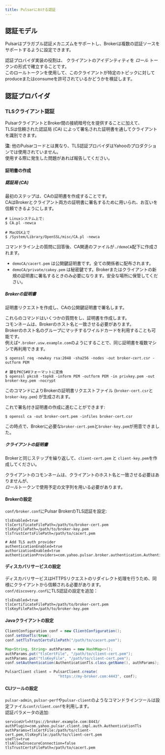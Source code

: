 ```yaml
---
title: Pulsarにおける認証
---
```


## 認証モデル

Pulsarはプラガブル認証メカニズムをサポートし、Brokerは複数の認証ソースをサポートするように設定できます。

認証プロバイダ実装の役割は、 クライアントのアイデンティティを *ロール* トークンの形式で確立することです。  
このロールトークンを使用して、このクライアントが特定のトピックに対してproduceまたはconsumeを許可されているかどうかを検証します。

## 認証プロバイダ

### TLSクライアント認証

PulsarクライアントとBroker間の接続暗号化を提供することに加えて、  
TLSは信頼された認証局 (CA) によって署名された証明書を通してクライアントを識別できます。

**注**: 他のPulsarコードとは異なり、TLS認証プロバイダはYahooのプロダクションでは使用されていません。  
使用する際に発生した問題があれば報告してください。


#### 証明書の作成

##### 認証局 (CA)

最初のステップは、CAの証明書を作成することです。  
CAはBrokerとクライアント両方の証明書に署名するために用いられ、お互いを信頼できるようにします。

```shell
# Linuxシステム上で:
$ CA.pl -newca

# MacOSX上で
$ /System/Library/OpenSSL/misc/CA.pl -newca
```

 コマンドライン上の質問に回答後、CA関連のファイルが`./demoCA`配下に作成されます。
 * `demoCA/cacert.pem` は公開鍵証明書です。全ての関係者に配布されます。
 * `demoCA/private/cakey.pem` は秘密鍵です。Brokerまたはクライアントの新規の証明書に署名するときのみ必要になります。安全な場所に保管してください。

##### Brokerの証明書

証明書リクエストを作成し、CAの公開鍵証明書で署名します。

これらのコマンドはいくつかの質問をし、証明書を作成します。  
コモンネームは、Brokerのホスト名と一致させる必要があります。  
Brokerのホスト名のグループにマッチするワイルドカードを利用することも可能です。  
例えば`*.broker.usw.example.com`のようにすることで、同じ証明書を複数マシンで再利用できます。

```shell
$ openssl req -newkey rsa:2048 -sha256 -nodes -out broker-cert.csr -outform PEM

# 鍵をPKCS#8フォーマットに変換
$ openssl pkcs8 -topk8 -inform PEM -outform PEM -in privkey.pem -out broker-key.pem -nocrypt
```

このコマンドによりBrokerの証明書リクエストファイル (`broker-cert.csr`と`broker-key.pem`) が生成されます。

これで署名付き証明書の作成に進むことができます:

```shell
$ openssl ca -out broker-cert.pem -infiles broker-cert.csr
```

この時点で、Brokerに必要な`broker-cert.pem`と`broker-key.pem`が用意できました。

##### クライアントの証明書

Brokerと同じステップを繰り返して、`client-cert.pem` と `client-key.pem`を作成してください。

クライアントのコモンネームは、クライアントのホスト名と一致させる必要はありませんが、  
*ロール*トークンで使用予定の文字列を用いる必要があります。

#### Brokerの設定

`conf/broker.conf`にPulsar BrokerのTLS認証を設定:  

```shell
tlsEnabled=true
tlsCertificateFilePath=/path/to/broker-cert.pem
tlsKeyFilePath=/path/to/broker-key.pem
tlsTrustCertsFilePath=/path/to/cacert.pem

# Add TLS auth provider
authenticationEnabled=true
authorizationEnabled=true
authenticationProviders=com.yahoo.pulsar.broker.authentication.AuthenticationProviderTls
```

#### ディスカバリサービスの設定

ディスカバリサービスはHTTPSリクエストのリダイレクト処理を行うため、同様にクライアントから信頼される必要があります。  
`conf/discovery.conf`にTLS認証の設定を追加：  
```shell
tlsEnabled=true
tlsCertificateFilePath=/path/to/broker-cert.pem
tlsKeyFilePath=/path/to/broker-key.pem
```

#### Javaクライアントの設定

```java
ClientConfiguration conf = new ClientConfiguration();
conf.setUseTls(true);
conf.setTlsTrustCertsFilePath("/path/to/cacert.pem");

Map<String, String> authParams = new HashMap<>();
authParams.put("tlsCertFile", "/path/to/client-cert.pem");
authParams.put("tlsKeyFile", "/path/to/client-cert.pem");
conf.setAuthentication(AuthenticationTls.class.getName(), authParams);

PulsarClient client = PulsarClient.create(
                        "https://my-broker.com:4443", conf);
```

#### CLIツールの設定

`pulsar-admin`, `pulsar-perf`や`pulsar-client`のようなコマンドラインツールは設定ファイル`conf/client.conf`を利用します。  
認証パラメータの追加:

```shell
serviceUrl=https://broker.example.com:8443/
authPlugin=com.yahoo.pulsar.client.impl.auth.AuthenticationTls
authParams=tlsCertFile:/path/to/client-cert.pem,tlsKeyFile:/path/to/client-cert.pem
useTls=true
tlsAllowInsecureConnection=false
tlsTrustCertsFilePath=/path/to/cacert.pem
```
